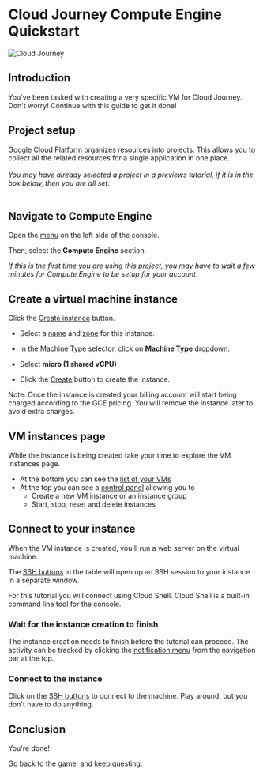 # Cloud Journey Compute Engine Quickstart

![Cloud Journey](https://walkthroughs.googleusercontent.com/content/gcpquest/title.png "Cloud Journey Tutorial")

<walkthrough-tutorial-url url="https://cloud.google.com/compute/docs/gcpquest/sysintro"></walkthrough-tutorial-url>

## Introduction

<walkthrough-tutorial-duration duration="10"></walkthrough-tutorial-duration>

You've been tasked with creating a very specific VM for Cloud Journey. Don't
worry! Continue with this guide to get it done!

## Project setup

Google Cloud Platform organizes resources into projects. This allows you to
collect all the related resources for a single application in one place. &nbsp;
\
&nbsp; \
*You may have already selected a project in a previews tutorial, if it is in the
box below, then you are all set.* &nbsp; \
&nbsp; \
<walkthrough-project-billing-setup></walkthrough-project-billing-setup>

## Navigate to Compute Engine

Open the [menu][spotlight-console-menu] on the left side of the console.

Then, select the **Compute Engine** section.

<walkthrough-menu-navigation sectionId="COMPUTE_SECTION"></walkthrough-menu-navigation>

*If this is the first time you are using this project, you may have to wait a
few minutes for Compute Engine to be setup for your account.*

## Create a virtual machine instance

Click the [Create instance][spotlight-create-instance] button.

*   Select a [name][spotlight-instance-name] and [zone][spotlight-instance-zone]
    for this instance.

*   In the Machine Type selector, click on
    **[Machine Type][spotlight-machine-type]** dropdown.

*   Select **micro (1 shared vCPU)**

*   Click the [Create][spotlight-submit-create] button to create the instance.

Note: Once the instance is created your billing account will start being charged
according to the GCE pricing. You will remove the instance later to avoid extra
charges.

## VM instances page

While the instance is being created take your time to explore the VM instances
page.

*   At the bottom you can see the [list of your VMs][spotlight-vm-list]
*   At the top you can see a [control panel][spotlight-control-panel] allowing
    you to
    *   Create a new VM instance or an instance group
    *   Start, stop, reset and delete instances

## Connect to your instance

When the VM instance is created, you'll run a web server on the virtual machine.

The [SSH buttons][spotlight-ssh-buttons] in the table will open up an SSH
session to your instance in a separate window.

For this tutorial you will connect using Cloud Shell. Cloud Shell is a built-in
command line tool for the console.

### Wait for the instance creation to finish

The instance creation needs to finish before the tutorial can proceed. The
activity can be tracked by clicking the
[notification menu][spotlight-notification-menu] from the navigation bar at the
top.

### Connect to the instance

Click on the [SSH buttons][spotlight-ssh-buttons] to connect to the machine.
Play around, but you don't have to do anything.

## Conclusion

<walkthrough-conclusion-trophy></walkthrough-conclusion-trophy>

You're done!

Go back to the game, and keep questing.

[pricing]: https://cloud.google.com/compute/#compute-engine-pricing
[spotlight-create-instance]: walkthrough://spotlight-pointer?=gce-zero-new-vm,gce-vm-list-new
[spotlight-instance-name]: walkthrough://spotlight-pointer?spotlightId=gce-vm-add-name
[spotlight-instance-zone]: walkthrough://spotlight-pointer?spotlightId=gce-vm-add-zone-select
[spotlight-boot-disk]: walkthrough://spotlight-pointer?cssSelector=vm-set-boot-disk
[spotlight-firewall]: walkthrough://spotlight-pointer?spotlightId=gce-vm-add-firewall
[spotlight-vm-list]: walkthrough://spotlight-pointer?cssSelector=.p6n-checkboxed-table
[spotlight-control-panel]: walkthrough://spotlight-pointer?cssSelector=#p6n-action-bar-container-main
[spotlight-ssh-buttons]: walkthrough://spotlight-pointer?cssSelector=gce-connect-to-instance
[spotlight-notification-menu]: walkthrough://spotlight-pointer?cssSelector=.p6n-notification-dropdown,.cfc-icon-notifications
[spotlight-console-menu]: walkthrough://spotlight-pointer?spotlightId=console-nav-menu
[spotlight-open-devshell]: walkthrough://spotlight-pointer?spotlightId=devshell-activate-button
[spotlight-machine-type]: walkthrough://spotlight-pointer?spotlightId=gce-add-machine-type-select
[spotlight-submit-create]: walkthrough://spotlight-pointer?spotlightId=gce-submit
[spotlight-external-ip]: walkthrough://spotlight-pointer?cssSelector=.p6n-external-link
[spotlight-instance-checkbox]: walkthrough://spotlight-pointer?cssSelector=.p6n-checkbox-form-label
[spotlight-delete-button]: walkthrough://spotlight-pointer?cssSelector=.p6n-icon-delete
[spotlight-machine-type]: walkthrough://spotlight-pointer?spotlightId=gce-add-machine-type
